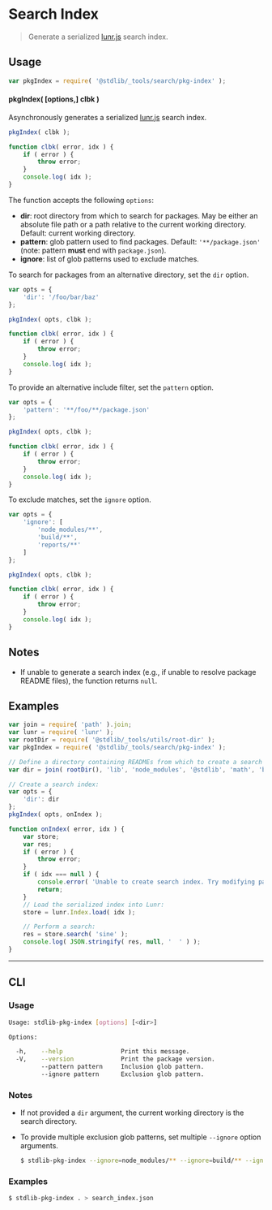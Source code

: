 <!--

@license Apache-2.0

Copyright (c) 2018 The Stdlib Authors.

Licensed under the Apache License, Version 2.0 (the "License");
you may not use this file except in compliance with the License.
You may obtain a copy of the License at

   http://www.apache.org/licenses/LICENSE-2.0

Unless required by applicable law or agreed to in writing, software
distributed under the License is distributed on an "AS IS" BASIS,
WITHOUT WARRANTIES OR CONDITIONS OF ANY KIND, either express or implied.
See the License for the specific language governing permissions and
limitations under the License.

-->

# Search Index

> Generate a serialized [lunr.js][lunr-js] search index.

<section class="usage">

## Usage

```javascript
var pkgIndex = require( '@stdlib/_tools/search/pkg-index' );
```

#### pkgIndex( \[options,] clbk )

Asynchronously generates a serialized [lunr.js][lunr-js] search index.

```javascript
pkgIndex( clbk );

function clbk( error, idx ) {
    if ( error ) {
        throw error;
    }
    console.log( idx );
}
```

The function accepts the following `options`:

-   **dir**: root directory from which to search for packages. May be either an absolute file path or a path relative to the current working directory. Default: current working directory.
-   **pattern**: glob pattern used to find packages. Default: `'**/package.json'` (note: pattern **must** end with `package.json`).
-   **ignore**: list of glob patterns used to exclude matches.

To search for packages from an alternative directory, set the `dir` option.

<!-- run-disable -->

```javascript
var opts = {
    'dir': '/foo/bar/baz'
};

pkgIndex( opts, clbk );

function clbk( error, idx ) {
    if ( error ) {
        throw error;
    }
    console.log( idx );
}
```

To provide an alternative include filter, set the `pattern` option.

<!-- run-disable -->

```javascript
var opts = {
    'pattern': '**/foo/**/package.json'
};

pkgIndex( opts, clbk );

function clbk( error, idx ) {
    if ( error ) {
        throw error;
    }
    console.log( idx );
}
```

To exclude matches, set the `ignore` option.

<!-- run-disable -->

```javascript
var opts = {
    'ignore': [
        'node_modules/**',
        'build/**',
        'reports/**'
    ]
};

pkgIndex( opts, clbk );

function clbk( error, idx ) {
    if ( error ) {
        throw error;
    }
    console.log( idx );
}
```

</section>

<!-- /.usage -->

<section class="notes">

## Notes

-   If unable to generate a search index (e.g., if unable to resolve package README files), the function returns `null`.

</section>

<!-- /.notes -->

<section class="examples">

## Examples

<!-- run-disable -->

<!-- eslint no-undef: "error" -->

<!-- eslint-disable stdlib/no-internal-require -->

```javascript
var join = require( 'path' ).join;
var lunr = require( 'lunr' );
var rootDir = require( '@stdlib/_tools/utils/root-dir' );
var pkgIndex = require( '@stdlib/_tools/search/pkg-index' );

// Define a directory containing READMEs from which to create a search index:
var dir = join( rootDir(), 'lib', 'node_modules', '@stdlib', 'math', 'base', 'special' );

// Create a search index:
var opts = {
    'dir': dir
};
pkgIndex( opts, onIndex );

function onIndex( error, idx ) {
    var store;
    var res;
    if ( error ) {
        throw error;
    }
    if ( idx === null ) {
        console.error( 'Unable to create search index. Try modifying package search criteria and trying again.' );
        return;
    }
    // Load the serialized index into Lunr:
    store = lunr.Index.load( idx );

    // Perform a search:
    res = store.search( 'sine' );
    console.log( JSON.stringify( res, null, '  ' ) );
}
```

</section>

<!-- /.examples -->

* * *

<section class="cli">

## CLI

<section class="usage">

### Usage

```bash
Usage: stdlib-pkg-index [options] [<dir>]

Options:

  -h,    --help                Print this message.
  -V,    --version             Print the package version.
         --pattern pattern     Inclusion glob pattern.
         --ignore pattern      Exclusion glob pattern.
```

</section>

<!-- /.usage -->

<section class="notes">

### Notes

-   If not provided a `dir` argument, the current working directory is the search directory.

-   To provide multiple exclusion glob patterns, set multiple `--ignore` option arguments.

    ```bash
    $ stdlib-pkg-index --ignore=node_modules/** --ignore=build/** --ignore=reports/**
    ```

</section>

<!-- /.notes -->

<section class="examples">

### Examples

```bash
$ stdlib-pkg-index . > search_index.json
```

</section>

<!-- /.examples -->

</section>

<!-- /.cli -->

<!-- Section for related `stdlib` packages. Do not manually edit this section, as it is automatically populated. -->

<section class="related">

</section>

<!-- /.related -->

<!-- Section for all links. Make sure to keep an empty line after the `section` element and another before the `/section` close. -->

<section class="links">

[lunr-js]: http://lunrjs.com/

</section>

<!-- /.links -->
